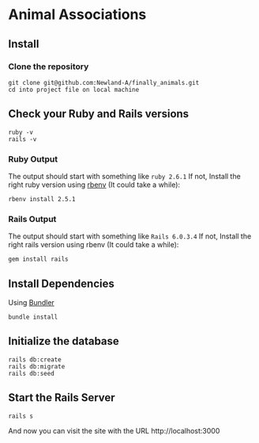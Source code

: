 # Animal Associations

## Install

### Clone the repository
```shell
git clone git@github.com:Newland-A/finally_animals.git
cd into project file on local machine
```

## Check your Ruby and Rails versions
```
ruby -v
rails -v
```
### Ruby Output
The output should start with something like `ruby 2.6.1`
If not, Install the right ruby version using [rbenv](https://github.com/rbenv/rbenv) (It could take a while):
```
rbenv install 2.5.1
```
### Rails Output
The output should start with something like `Rails 6.0.3.4`
If not, Install the right rails version using rbenv (It could take a while):
```shell
gem install rails
```

## Install Dependencies
Using [Bundler](https://github.com/bundler/bundler) 
```shell
bundle install 
```

## Initialize the database

```shell
rails db:create 
rails db:migrate
rails db:seed
```

## Start the Rails Server
```shell
rails s
```
And now you can visit the site with the URL http://localhost:3000